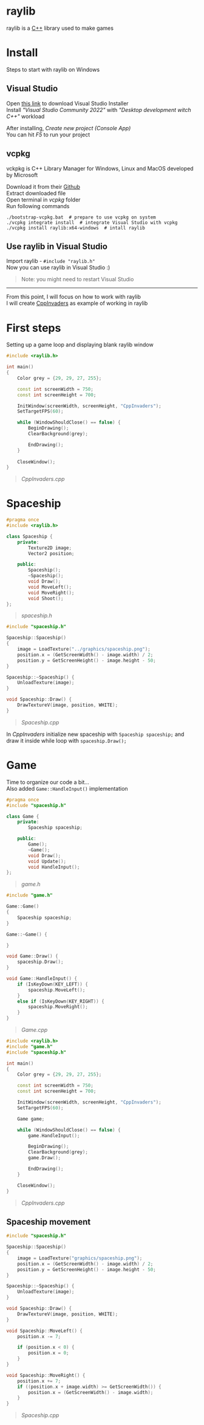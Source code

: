 # raylib
raylib is a [C++](CPP.md) library used to make games  

# Install
Steps to start with raylib on Windows

## Visual Studio
Open [this link](https://visualstudio.microsoft.com/) to download Visual Studio Installer  
Install *"Visual Studio Community 2022"* with *"Desktop development witch C++"* workload  

After installing, *Create new project (Console App)*  
You can hit *F5* to run your project  

## vcpkg
vckpkg is C++ Library Manager for Windows, Linux and MacOS developed by Microsoft  

Download it from their [Github](https://github.com/microsoft/vcpkg)  
Extract downloaded file  
Open terminal in *vcpkg* folder  
Run following commands  
```shell
./bootstrap-vcpkg.bat  # prepare to use vcpkg on system
./vcpkg integrate install  # integrate Visual Studio with vcpkg
./vcpkg install raylib:x64-windows  # intall raylib
```

## Use raylib in Visual Studio
Import raylib - `#include "raylib.h"`  
Now you can use raylib in Visual Studio :)  

> Note: you might need to restart Visual Studio  

--- 

From this point, I will focus on how to work with raylib  
I will create [CppInvaders](https://github.com/yungcypo/CppInvaders) as example of working in raylib

# First steps
Setting up a game loop and displaying blank raylib window  

```c++
#include <raylib.h>

int main()
{
    Color grey = {29, 29, 27, 255};

    const int screenWidth = 750;
    const int screenHeight = 700;

    InitWindow(screenWidth, screenHeight, "CppInvaders");
    SetTargetFPS(60);

    while (WindowShouldClose() == false) {
        BeginDrawing();
        ClearBackground(grey);

        EndDrawing();
    }
    
    CloseWindow();
}
```
> *CppInvaders.cpp*  

# Spaceship  
```c++
#pragma once
#include <raylib.h>

class Spaceship {
	private:
		Texture2D image;
		Vector2 position;

	public:
		Spaceship();
		~Spaceship();
		void Draw();
		void MoveLeft();
		void MoveRight();
		void Shoot();
};
```
> *spaceship.h*  

```c++
#include "spaceship.h"

Spaceship::Spaceship()
{
	image = LoadTexture("../graphics/spaceship.png");
	position.x = (GetScreenWidth() - image.width) / 2;
	position.y = GetScreenHeight() - image.height - 50;
}

Spaceship::~Spaceship() {
	UnloadTexture(image);
}

void Spaceship::Draw() {
	DrawTextureV(image, position, WHITE);
}

```
> *Spaceship.cpp*  

In *CppInvaders* initialize new spaceship with `Spaceship spaceship;` and draw it inside while loop with `spaceship.Draw();`   

# Game
Time to organize our code a bit...  
Also added `Game::HandleInput()` implementation  

```c++
#pragma once
#include "spaceship.h"

class Game {
	private:
		Spaceship spaceship;

	public:
		Game();
		~Game();
		void Draw();
		void Update();
		void HandleInput();
};
```
> *game.h*

```c++
#include "game.h"

Game::Game()
{
	Spaceship spaceship;
}

Game::~Game() {

}

void Game::Draw() {
	spaceship.Draw();
}

void Game::HandleInput() {
	if (IsKeyDown(KEY_LEFT)) {
		spaceship.MoveLeft();
	}
	else if (IsKeyDown(KEY_RIGHT)) {
		spaceship.MoveRight();
	}
}
```
> *Game.cpp*

```c++
#include <raylib.h>
#include "game.h"
#include "spaceship.h"

int main()
{
    Color grey = {29, 29, 27, 255};

    const int screenWidth = 750;
    const int screenHeight = 700;

    InitWindow(screenWidth, screenHeight, "CppInvaders");
    SetTargetFPS(60);

    Game game;

    while (WindowShouldClose() == false) {
        game.HandleInput();

        BeginDrawing();
        ClearBackground(grey);
        game.Draw();

        EndDrawing();
    }

    CloseWindow();
}
```
> *CppInvaders.cpp*

## Spaceship movement
```c++
#include "spaceship.h"

Spaceship::Spaceship()
{
	image = LoadTexture("graphics/spaceship.png");
	position.x = (GetScreenWidth() - image.width) / 2;
	position.y = GetScreenHeight() - image.height - 50;
}

Spaceship::~Spaceship() {
	UnloadTexture(image);
}

void Spaceship::Draw() {
	DrawTextureV(image, position, WHITE);
}

void Spaceship::MoveLeft() {
	position.x -= 7;

	if (position.x < 0) {
		position.x = 0;
	}	
}

void Spaceship::MoveRight() {
	position.x += 7;
	if ((position.x + image.width) >= GetScreenWidth()) {
		position.x = (GetScreenWidth() - image.width);
	}
}
```
> *Spaceship.cpp*


